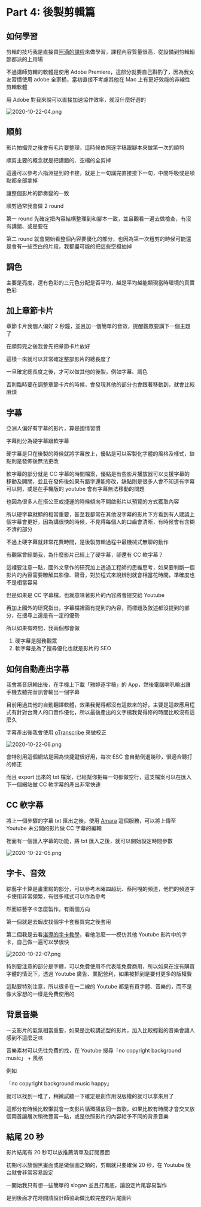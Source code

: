 # Part 4: 後製剪輯篇

## 如何學習

剪輯的技巧我是直接買[阿滴的課程](https://hahow.in/courses/5c2465d940e6990020778531)來做學習，課程內容質量很高，從設備到剪輯細節都派的上用場

不過講師剪輯的軟體是使用 Adobe Premiere，這部分就要自己斟酌了，因為我女友習慣使用 adobe 全家桶，當初直接不考慮其他在 Mac 上有更好效能的非線性剪輯軟體

用 Adobe 對我來說可以直接加速協作效率，就沒什麼好選的

![2020-10-22-04.png](https://img.niclin.tw/2020-10-22-04.png)

## 順剪

影片拍攝完之後會有毛片要整理，這時候依照逐字稿跟腳本來做第一次的順剪

順剪主要的概念就是把講錯的、空檔的全剪掉

這邊可以參考六指淵提到的卡接，就是上一句講完直接接下一句，中間呼吸或是頓點都全部拿掉

讓整個影片的節奏變的一致

順剪通常我會做 2 round

第一 round 先確定把內容結構整理到和腳本一致，並且觀看一遍去做檢查，有沒有講錯、或是要在

第二 round 就會開始看整個內容要優化的部分，也因為第一次粗剪的時候可能還是會有一些空白的片段，我都盡可能的把這些空檔抽掉

## 調色

主要是亮度，還有色彩的三元色分配是否平均，越是平均越能顯現當時環境的真實色彩

## 加上章節卡片

章節卡片我個人偏好 2 秒鐘，並且加一個簡單的音效，提醒觀眾要講下一個主題了

在順剪完之後我會先把章節卡片放好

這樣一來就可以非常確定整部影片的總長度了

一旦確定總長度之後，才可以做其他的後製，例如字幕、調色

否則臨時要在調整章節卡片的時候，會發現其他的部分也會跟著移動到，就會比較麻煩

## 字幕

亞洲人偏好有字幕的影片，算是國情習慣

字幕則分為硬字幕跟軟字幕

硬字幕是只在後製的時候就將字幕放上，優點是可以客製化字體的風格及樣式，缺點則是發佈後無法更改

軟字幕的部分就是 CC 字幕的時間檔案，優點是有些影片播放器可以支援字幕的移動及開關，並且在發佈後如果有錯字還能修改，缺點則是很多人會不知道有字幕可以開，或是在手機版的 youtube 會有字幕無法移動的問題

也因為很多人在搭公車或捷運的時候傾向不開啟影片以預覽的方式獲取內容

所以硬字幕就顯的相當重要，甚至我都常在其他沒字幕的影片下方看到有人建議上個字幕會更好，因為講很快的時候，不見得每個人的口齒會清晰，有時候會有含糊不清的部分

不過上硬字幕就非常花費時間，是後製剪輯過程中最機械式無聊的動作

有觀眾曾經問我，為什麼影片已經上了硬字幕，卻還有 CC 軟字幕？

這裡要注意一點，國外文章作的研究加上透過工程師的思維思考，如果要判斷一個影片的內容需要瞭解其影像、聲音，對於程式來說辨別就會相當花時間，準確度也不是相當容易

但是如果是 CC 字幕檔，也就意味著影片的內容將會提交給 Youtube

再加上國外的研究指出，字幕檔裡面有提到的內容，而標題及敘述都沒提到的部分，在搜尋上還是有一定的優勢

所以如果有時間，我兩個都會做

1. 硬字幕是服務觀眾
2. 軟字幕是為了搜尋優化也就是影片的 SEO

## 如何自動產出字幕

我會將音訊輸出後，在手機上下載「雅婷逐字稿」的 App，然後電腦喇叭輸出讓手機去聽完音訊會輸出一個字幕

目前用過其他的自動翻譯軟體，效果我覺得都沒有這款來的好，主要是這款應用程式有針對台灣人的口音作優化，所以最後產出的文字檔我覺得修的時間比較沒有這麼久

字幕產出後我會使用 [oTranscribe](https://otranscribe.com/) 來做校正

![2020-10-22-06.png](https://img.niclin.tw/2020-10-22-06.png)

會特別用這個網站是因為快捷鍵很好用，每次 ESC 會自動倒退幾秒，很適合聽打的修正

而且 export 出來的 txt 檔案，已經幫你把每一句都做空行，這支檔案可以在匯入下一個網站做 CC 軟字幕的產出非常快速

## CC 軟字幕

將上一個步驟的字幕 txt 匯出之後，使用 [Amara](https://amara.org/) 這個服務，可以將上傳至 Youtube 未公開的影片做 CC 字幕的編輯

裡面有一個匯入字幕的功能，將 txt 匯入之後，就可以開始設定時間參數

![2020-10-22-05.png](https://img.niclin.tw/2020-10-22-05.png)

## 字卡、音效

綜藝字卡算是畫重點的部分，可以參考木曜四超玩、蔡阿嘎的頻道，他們的頻道字卡使用非常頻繁，有很多樣式可以作為參考

然而綜藝字卡怎麼製作，有兩個方向

第一個就是去蝦皮找個字卡套餐買完之後套用

第二個我是去看[湛導的字卡教學](https://youtu.be/FwcDLta7UH8)，看他怎麼一一模仿其他 Youtube 影片中的字卡，自己做一遍可以學很快

![2020-10-22-07.png](https://img.niclin.tw/2020-10-22-07.png)

特別要注意的部分是字體，可以免費使用不代表能免費商用，所以如果在沒有購買字體的情況下，透過 Youtube 廣告、業配營利，如果被抓到是要付更多的版權費

這點要特別注意，所以很多在一二線的 Youtube 都是有買字體、音樂的，而不是像大家想的一樣是免費使用的

## 背景音樂

一支影片的氣氛相當重要，如果是比較講述型的影片，加入比較輕鬆的音樂會讓人感到不這麼乏味

音樂素材可以先往免費的找，在 Youtube 搜尋「no copyright background music」 + 風格

例如

「no copyright background music happy」

就可以找到一堆了，稍微試聽一下確定是創作用沒版權的就可以拿來用了

這部分有時候比較懶就會一支影片循環播放同一首歌，如果比較有時間才會交叉放個兩首讓層次稍微豐富一點，或是依照影片的內容給予不同的背景音樂

## 結尾 20 秒

影片結尾有 20 秒可以放推薦清單及訂閱畫面

初期可以放個黑畫面或是做個圖之類的，剪輯就只要確保 20 秒，在 Youtube 後台就會非常容易設定

一開始我只有想一些簡單的 slogan 並且打黑底，讓設定片尾容易製作

是到後面才花時間請設計師協助做比較完整的片尾圖片
